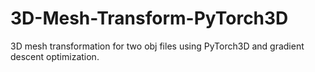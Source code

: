 # 3D-Mesh-Transform-PyTorch3D
3D mesh transformation for two obj files using PyTorch3D and gradient descent optimization.

